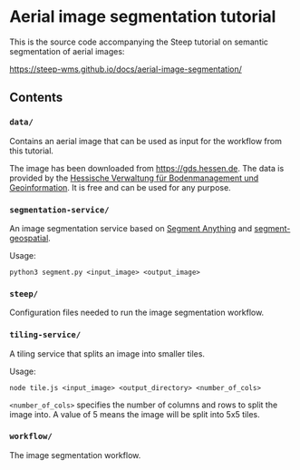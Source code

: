 # Aerial image segmentation tutorial

This is the source code accompanying the Steep tutorial on semantic segmentation of aerial images:

https://steep-wms.github.io/docs/aerial-image-segmentation/

## Contents

### `data/`

Contains an aerial image that can be used as input for the workflow from this tutorial.

The image has been downloaded from https://gds.hessen.de. The data is provided by the [Hessische Verwaltung für Bodenmanagement und Geoinformation](https://hvbg.hessen.de/). It is free and can be used for any purpose.

### `segmentation-service/`

An image segmentation service based on [Segment Anything](https://segment-anything.com/) and [segment-geospatial](https://samgeo.gishub.org/samgeo/).

Usage:

    python3 segment.py <input_image> <output_image>

### `steep/`

Configuration files needed to run the image segmentation workflow.

### `tiling-service/`

A tiling service that splits an image into smaller tiles.

Usage:

    node tile.js <input_image> <output_directory> <number_of_cols>

`<number_of_cols>` specifies the number of columns and rows to split the image into. A value of 5 means the image will be split into 5x5 tiles.

### `workflow/`

The image segmentation workflow.
